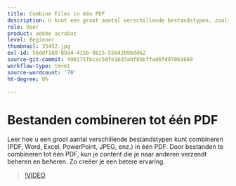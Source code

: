 ```yaml
---
title: Combine Files in één PDF
description: U kunt een groot aantal verschillende bestandstypen, zoals PDF, Word, Excel, PowerPoint of JPEG, combineren in één PDF
role: User
product: adobe acrobat
level: Beginner
thumbnail: 35452.jpg
exl-id: 56ddf180-89a4-415b-9b25-55842b9bdd62
source-git-commit: 490175fbcac50fe1bd7abf8bbffad6fd97061660
workflow-type: tm+mt
source-wordcount: '70'
ht-degree: 0%

---
```


# Bestanden combineren tot één PDF

Leer hoe u een groot aantal verschillende bestandstypen kunt combineren (PDF, Word, Excel, PowerPoint, JPEG, enz.) in één PDF. Door bestanden te combineren tot één PDF, kun je content die je naar anderen verzendt beheren en beheren. Zo creëer je een betere ervaring.

>[!VIDEO](https://video.tv.adobe.com/v/35452?hidetitle=true)
